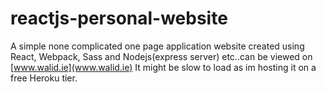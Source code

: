 # reactjs-personal-website
A simple none complicated one page application website created using React, Webpack, Sass and Nodejs(express server) etc..can be viewed on 
[www.walid.ie](www.walid.ie) It might be slow to load as im hosting it on a free Heroku tier.

